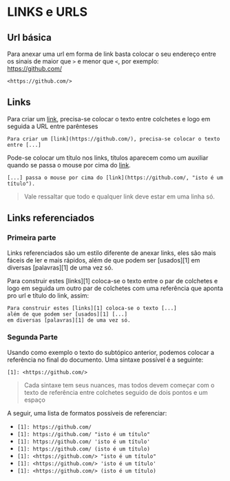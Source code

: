 # LINKS e URLS  

## Url básica

Para anexar uma url em forma de link basta colocar o seu endereço entre os sinais de maior que ```>``` e menor que ```<```, por exemplo:  
<https://github.com/>  

    <https://github.com/>

## Links 

Para criar um [link](https://github.com/), precisa-se colocar o texto entre colchetes e logo em seguida a URL entre parênteses  
  
    Para criar um [link](https://github.com/), precisa-se colocar o texto entre [...]

Pode-se colocar um título nos links, títulos aparecem como um auxiliar quando se passa o mouse por cima do [link](https://github.com/, "isto é um título").

    [...] passa o mouse por cima do [link](https://github.com/, "isto é um título").

> Vale ressaltar que todo e qualquer link deve estar em uma linha só.

## Links referenciados  

### Primeira parte 

Links referenciados são um estilo diferente de anexar links, eles são mais fáceis de ler e mais rápidos, além de que podem ser [usados][1] em diversas [palavras][1] de uma vez só.  
  
Para construir estes [links][1] coloca-se o texto entre o par de colchetes e logo em seguida um outro par de colchetes com uma referência que aponta pro url e título do link, assim:

    Para construir estes [links][1] coloca-se o texto [...]
    além de que podem ser [usados][1] [...]
    em diversas [palavras][1] de uma vez só.  
  

### Segunda Parte

Usando como exemplo o texto do subtópico anterior, podemos colocar a referência no final do documento. Uma sintaxe possível é a seguinte:

    [1]: <https://github.com/>

> Cada sintaxe tem seus nuances, mas todos devem começar com o texto de referência entre colchetes seguido de dois pontos e um espaço

A seguir, uma lista de formatos possíveis de referenciar:

- ```[1]: https://github.com/```
- ```[1]: https://github.com/ "isto é um título"```
- ```[1]: https://github.com/ 'isto é um título'```
- ```[1]: https://github.com/ (isto é um título)```
- ```[1]: <https://github.com/> "isto é um título"```
- ```[1]: <https://github.com/> 'isto é um título'```
- ```[1]: <https://github.com/> (isto é um título)```
